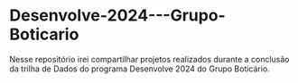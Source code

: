 # Desenvolve-2024---Grupo-Boticario
Nesse repositório irei compartilhar projetos realizados durante a conclusão da trilha de Dados do programa Desenvolve 2024 do Grupo Boticário.

